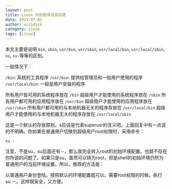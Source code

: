 ```yaml
---
layout: post
title: Linux 中的程序及其目录
date: 2011-07-01
author: scsidisk
category: Linux
tags: [Linux]
---
```


本文主要是说明 `bin`, `sbin`, `usr/bin`, `usr/sbin`, `usr/local/bin`, `usr/local/sbin`, `su`, `su-`等等的区别。

一般情况下：

`/bin`: 系统的工具程序
`/usr/bin`: 提供给管理员和一般用户使用的程序
`/usr/local/bin`: 一般是用户安装的程序

所有用户皆可用的系统程序放在 `/bin`
超级用户才能使用的系统程序放在 `/sbin`
所有用户都可用的应用程序放在 `/usr/bin`
超级用户才能使用的应用程序放在 `/usr/sbin`
所有用户都可用的与本地机器无关的程序存放在 `/usr/local/bin`
超级用户才能使用的与本地机器无关的程序存放在 `/usr/local/sbin`

这是一个默认的存放原则。s应该是代表superusr的含义吧。上面回复中有一点说的不明确。你如果在普通用户切换到超级用户root权限时，采用命令：

`su -`

注意，不是su，su后面还有`－`，那么就完全转入root的初始环境配置。也就不存在你所说的问题了。如果只是su，虽然可以转为root，但是shell的初始环境仍然为普通用户的当前环境设置。所以，推荐的方法是：


以普通用户身份登陆，按照默认的环境配置就可以，需要root权限的时候，执行su －。这样既安全，又方便。